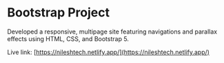 # Bootstrap Project

Developed a responsive, multipage site featuring navigations and parallax effects using HTML, CSS, and Bootstrap 5.

Live link: [https://nileshtech.netlify.app/](https://nileshtech.netlify.app/)
